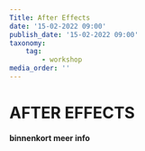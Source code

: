 ```yaml
---
Title: After Effects
date: '15-02-2022 09:00'
publish_date: '15-02-2022 09:00'
taxonomy:
    tag:
        - workshop
media_order: ''
---
```

# AFTER EFFECTS

**binnenkort meer info**
